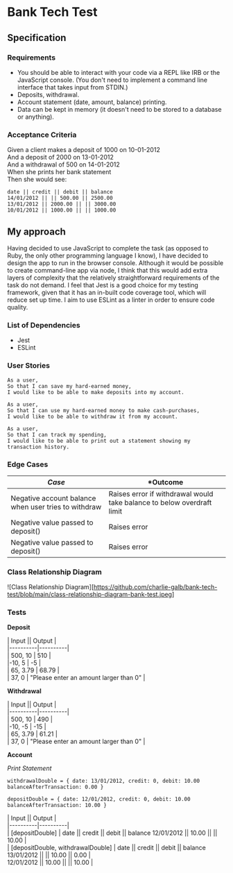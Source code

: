# Bank Tech Test  
  
## Specification  

### Requirements

- You should be able to interact with your code via a REPL like IRB or the JavaScript console. (You don't need to implement a command line interface that takes input from STDIN.)  
- Deposits, withdrawal.  
- Account statement (date, amount, balance) printing.  
- Data can be kept in memory (it doesn't need to be stored to a database or anything).  

### Acceptance Criteria  

Given a client makes a deposit of 1000 on 10-01-2012  
And a deposit of 2000 on 13-01-2012   
And a withdrawal of 500 on 14-01-2012  
When she prints her bank statement  
Then she would see:  
```
date || credit || debit || balance  
14/01/2012 || || 500.00 || 2500.00  
13/01/2012 || 2000.00 || || 3000.00  
10/01/2012 || 1000.00 || || 1000.00  
```  

## My approach   

Having decided to use JavaScript to complete the task (as opposed to Ruby, the only other programming language I know), I have decided to design the app to run in the browser console. Although it would be possible to create command-line app via node, I think that this would add extra layers of complexity that the relatively straightforward requirements of the task do not demand. I feel that Jest is a good choice for my testing framework, given that it has an in-built code coverage tool, which will reduce set up time. I aim to use ESLint as a linter in order to ensure code quality.

### List of Dependencies  

- Jest  
- ESLint

### User Stories  

```
As a user,  
So that I can save my hard-earned money,  
I would like to be able to make deposits into my account.  
```

```
As a user,  
So that I can use my hard-earned money to make cash-purchases,  
I would like to be able to withdraw it from my account.  
```

```
As a user,  
So that I can track my spending,  
I would like to be able to print out a statement showing my transaction history.  
```

### Edge Cases  

| *Case* | *Outcome |
| ------- | -------- |
| Negative account balance when user tries to withdraw | Raises error if withdrawal would take balance to below overdraft limit |
| Negative value passed to deposit() | Raises error |
| Negative value passed to deposit() | Raises error |


### Class Relationship Diagram  

![Class Relationship Diagram][https://github.com/charlie-galb/bank-tech-test/blob/main/class-relationship-diagram-bank-test.jpeg]

### Tests  

**Deposit**

| Input  || Output |  
|----------|----------|  
| 500, 10 | 510 |   
|-10, 5 | -5 |   
| 65, 3.79 | 68.79 |   
| 37, 0 | "Please enter an amount larger than 0" |  

**Withdrawal**

| Input  || Output |  
|----------|----------|  
| 500, 10 | 490 |   
|-10, -5 | -15 |   
| 65, 3.79 | 61.21 |   
| 37, 0 | "Please enter an amount larger than 0" |

**Account**  

*Print Statement*

`withdrawalDouble = {
    date: 13/01/2012,
    credit: 0,
    debit: 10.00
    balanceAfterTransaction: 0.00
}`  

`depositDouble = {
    date: 12/01/2012,
    credit: 0,
    debit: 10.00
    balanceAfterTransaction: 10.00
}`

| Input  || Output |  
|----------|----------|  
| [depositDouble] | date || credit || debit || balance
12/01/2012 || 10.00 || || 10.00 |   
| [depositDouble, withdrawalDouble] | date || credit || debit || balance   
13/01/2012 ||  || 10.00 || 0.00 |   
12/01/2012 || 10.00 || || 10.00 |
